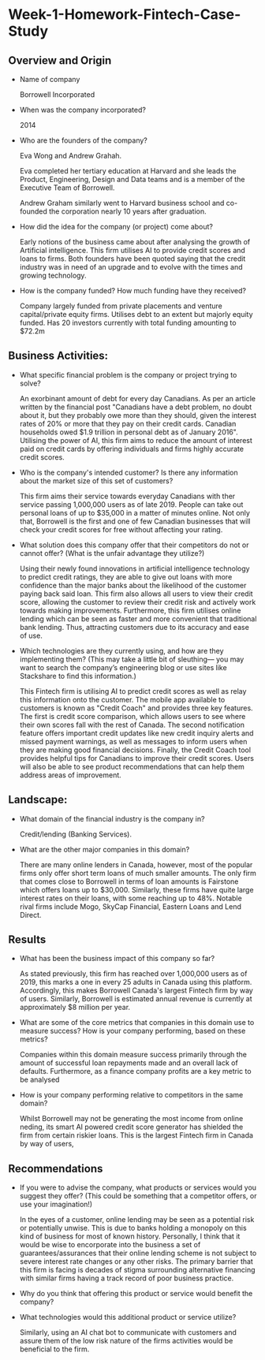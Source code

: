 # Week-1-Homework-Fintech-Case-Study
## Overview and Origin

* Name of company

    Borrowell Incorporated

* When was the company incorporated?

    2014

* Who are the founders of the company?

    Eva Wong and Andrew Grahah.

    Eva completed her tertiary education at Harvard and she leads the Product, Engineering, Design and Data teams and is a member of the Executive Team of Borrowell. 
    
    Andrew Graham similarly went to Harvard business school and co-founded the corporation nearly 10 years after graduation.

* How did the idea for the company (or project) come about?

    Early notions of the business came about after analysing the growth of Artificial intelligence. This firm utilises AI to provide credit scores and loans to firms. Both founders have been quoted saying that the credit industry
    was in need of an upgrade and to evolve with the times and growing technology.

* How is the company funded? How much funding have they received?

    Company largely funded from private placements and venture capital/private equity firms. Utilises debt to an extent but majorly equity funded. Has 20 investors currently with total funding amounting to $72.2m


## Business Activities:

* What specific financial problem is the company or project trying to solve? 

    An exorbinant amount of debt for every day Canadians. As per an article written by the financial post "Canadians have a debt problem, no doubt about it, but they probably owe more than they should, given the interest rates of 20% or more that they pay on their credit cards. Canadian households owed $1.9 trillion in personal debt as of January 2016". Utilising the power of AI, this firm aims to reduce the amount of interest paid on credit cards by offering individuals and firms highly accurate credit scores. 


* Who is the company's intended customer?  Is there any information about the market size of this set of customers?

    This firm aims their service towards everyday Canadians with ther service passing 1,000,000 users as of late 2019. People can take out personal loans of up to $35,000 in a matter of minutes online. Not only that, Borrowell is the first and one of few Canadian businesses that will check your credit scores for free without affecting your rating. 

* What solution does this company offer that their competitors do not or cannot offer? (What is the unfair advantage they utilize?)

    Using their newly found innovations in artificial intelligence technology to predict credit ratings, they are able to give out loans with more confidence than the major banks about the likelihood of the customer paying back said loan. This firm also allows all users to view their credit score, allowing the customer to review their credit risk and actively work towards making improvements. Furthermore, this firm utilises online lending which can be seen as faster and more convenient that traditional bank lending. Thus, attracting customers due to its accuracy and ease of use. 


* Which technologies are they currently using, and how are they implementing them? (This may take a little bit of sleuthing–– you may want to search the company’s engineering blog or use sites like Stackshare to find this information.)

    This Fintech firm is utilising AI to predict credit scores as well as relay this information onto the customer. The mobile app available to customers is known as "Credit Coach" and provides three key features. The first is credit score comparison, which allows users to see where their own scores fall with the rest of Canada. The second notification feature offers important credit updates like new credit inquiry alerts and missed payment warnings, as well as messages to inform users when they are making good financial decisions. Finally, the Credit Coach tool provides helpful tips for Canadians to improve their credit scores. Users will also be able to see product recommendations that can help them address areas of improvement.


## Landscape:

* What domain of the financial industry is the company in?

    Credit/lending (Banking Services).

* What are the other major companies in this domain?

    There are many online lenders in Canada, however, most of the popular firms only offer short term loans of much smaller amounts. The only firm that comes close to Borrowell in terms of loan amounts is Fairstone which offers loans up to $30,000. Similarly, these firms have quite large interest rates on their loans, with some reaching up to 48%. Notable rival firms include Mogo, SkyCap Financial, Eastern Loans and Lend Direct.


## Results

* What has been the business impact of this company so far?

    As stated previously, this firm has reached over 1,000,000 users as of 2019, this marks a one in every 25 adults in Canada using this platform. Accordingly, this makes Borrowell Canada's largest Fintech firm by way of users. Similarly, Borrowell is estimated annual revenue is currently at approximately $8 million per year.  

* What are some of the core metrics that companies in this domain use to measure success? How is your company performing, based on these metrics?

    Companies within this domain measure success primarily through the amount of successful loan repayments made and an overall lack of defaults. Furthermore, as a finance company profits are a key metric to be analysed 

* How is your company performing relative to competitors in the same domain?

    Whilst Borrowell may not be generating the most income from online neding, its smart AI powered credit score generator has shielded the firm from certain riskier loans. This is the largest Fintech firm in Canada by way of users, 


## Recommendations

* If you were to advise the company, what products or services would you suggest they offer? (This could be something that a competitor offers, or use your imagination!)

    In the eyes of a customer, online lending may be seen as a potential risk or potentially unwise. This is due to banks holding a monopoly on this kind of business for most of known history. 
    Personally, I think that it would be wise to encorporate into the business a set of guarantees/assurances that their online lending scheme is not subject to severe interest rate changes or any other risks. The primary barrier that this firm is facing is decades of stigma surrounding alternative financing with similar firms having a track record of poor business practice. 

* Why do you think that offering this product or service would benefit the company?
    

* What technologies would this additional product or service utilize?

    Similarly, using an AI chat bot to communicate with customers and assure them of the low risk nature of the firms activities would be beneficial to the firm. 



